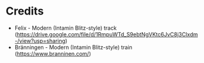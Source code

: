 # Credits

-   Felix - Modern (Intamin Blitz-style) track (https://drive.google.com/file/d/1RmpuWTd_S9ebtNgVKtc6JvC8j3Clxdm-/view?usp=sharing)
-   Bränningen - Modern (Intamin Blitz-style) train (https://www.branninen.com/)
